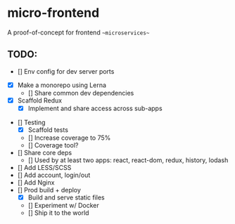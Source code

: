 # micro-frontend

A proof-of-concept for frontend `~microservices~`

## TODO:

- [] Env config for dev server ports
- [x] Make a monorepo using Lerna
  - [] Share common dev dependencies
- [x] Scaffold Redux
    - [x] Implement and share access across sub-apps
- [] Testing
  - [x] Scaffold tests
  - [] Increase coverage to 75%
  - [] Coverage tool?
- [] Share core deps
  - [] Used by at least two apps: react, react-dom, redux, history, lodash
- [] Add LESS/SCSS
- [] Add account, login/out
- [] Add Nginx
- [] Prod build + deploy
  - [x] Build and serve static files
  - [] Experiment w/ Docker
  - [] Ship it to the world
